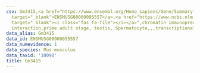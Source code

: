 ```yaml
---
csv: Gm3415,<a href="https://www.ensembl.org/Homo_sapiens/Gene/Summary?db=core;g=ENSMUSG00000095557"
  target="_blank">ENSMUSG00000095557</a>,<a href="https://www.ncbi.nlm.nih.gov/pubmed/25450459"
  target="_blank"><i class="fas fa-file"></i></a>",chromatin immunoprecipitation assay,direct
  interaction,prime adult stage, testis, Spermatocyte,,,transcriptional regulation,
data_alias: Gm3415
data_id: ENSMUSG00000095557
data_numevidence: 1
data_species: Mus musculus
data_taxid: '10090'
title: Gm3415
---
```

